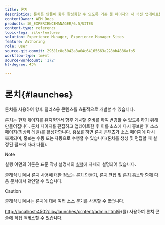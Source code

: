 ```yaml
---
title: 론치
description: 론치를 만들어 향후 활성화할 수 있도록 기존 웹 페이지의 새 버전 업데이트를 활성화합니다. 론치를 만들 때는 제목과 소스 페이지를 지정합니다.
contentOwner: AEM Docs
products: SG_EXPERIENCEMANAGER/6.5/SITES
content-type: reference
topic-tags: site-features
solution: Experience Manager, Experience Manager Sites
feature: Authoring
role: User
source-git-commit: 29391c8e3042a8a04c64165663a228bb4886afb5
workflow-type: tm+mt
source-wordcount: '172'
ht-degree: 45%

---
```


# 론치{#launches}

론치를 사용하여 향후 릴리스용 콘텐츠를 효율적으로 개발할 수 있습니다.

론치는 현재 페이지를 유지하면서 향후 게시할 준비를 하여 변경할 수 있도록 하기 위해 만들어집니다. 론치 페이지를 편집하고 업데이트한 후 이를 소스에 다시 홍보한 후 소스 페이지(최상위 레벨)를 활성화합니다. 홍보를 하면 론치 콘텐츠가 소스 페이지에 다시 복제되며, 홍보는 수동 또는 자동으로 수행할 수 있습니다(론치를 생성 및 편집할 때 설정된 필드에 따라 다름).

>[!NOTE]
>
>실행 이면의 이론은 표준 작성 설명서의 [실행](/help/sites-authoring/launches.md)에 자세히 설명되어 있습니다.
>
>클래식 UI에서 론치 사용에 대한 정보는 [론치 만들기](/help/sites-classic-ui-authoring/classic-launches-creating.md), [론치 편집](/help/sites-classic-ui-authoring/classic-launches-editing.md) 및 [론치 홍보](/help/sites-classic-ui-authoring/classic-launches-promoting.md)와 함께 다음 문서에서 확인할 수 있습니다.

>[!CAUTION]
>
>클래식 UI에서는 론치에 대해 여러 소스 분기를 사용할 수 없습니다.

[http://localhost:4502/libs/launches/content/admin.html](http://localhost:4502/libs/launches/content/admin.html)을(를) 사용하여 론치 콘솔에 직접 액세스할 수 있습니다.
